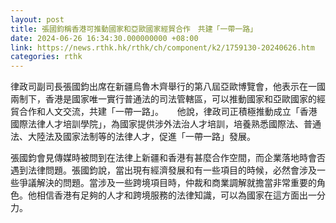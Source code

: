 ```yaml
---
layout: post
title: 張國鈞稱香港可推動國家和亞歐國家經貿合作　共建「一帶一路」
date: 2024-06-26 16:34:30.000000000 +08:00
link: https://news.rthk.hk/rthk/ch/component/k2/1759130-20240626.htm
categories: rthk
---
```


律政司副司長張國鈞出席在新疆烏魯木齊舉行的第八屆亞歐博覽會，他表示在一國兩制下，香港是國家唯一實行普通法的司法管轄區，可以推動國家和亞歐國家的經貿合作和人文交流，共建「一帶一路」。
　
他說，律政司正積極推動成立「香港國際法律人才培訓學院」，為國家提供涉外法治人才培訓，培養熟悉國際法、普通法、大陸法及國家法制等的法律人才，促進「一帶一路」發展。

張國鈞會見傳媒時被問到在法律上新疆和香港有甚麼合作空間，而企業落地時會否遇到法律問題。張國鈞說，當出現有經濟發展和有一些項目的時候，必然會涉及一些爭議解決的問題。當涉及一些跨境項目時，仲裁和商業調解就擔當非常重要的角色。他相信香港有足夠的人才和跨境服務的法律知識，可以為國家在這方面出一分力。
